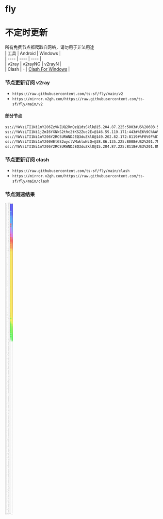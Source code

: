 # fly
# 不定时更新
所有免费节点都爬取自网络，请勿用于非法用途  
|  工具  | Android  | Windows  |  
|  ----  | ----   | ----  |  
| v2ray  | [v2rayNG](https://github.com/2dust/v2rayNG/releases) | [v2rayN](https://github.com/2dust/v2rayN/releases) |  
| Clash  | - | [Clash For Windows](https://github.com/2dust/clashN/releases) | 
  
### 节点更新订阅  v2ray
- `https://raw.githubusercontent.com/ts-sf/fly/main/v2`  
- `https://mirror.v2gh.com/https://raw.githubusercontent.com/ts-sf/fly/main/v2`  

#### 部分节点  
``` 
ss://YWVzLTI1Ni1nY206ZzVNZUQ2RnQzQ1dsSklk@15.204.87.225:5003#US%20603.5KB%2Fs
ss://YWVzLTI1Ni1jZmI6YXNkS2thc2tKS2Zuc2E=@146.59.110.171:443#%E6%9C%AA%E7%9F%A52
ss://YWVzLTI1Ni1nY206Y2RCSURWNDJEQ3duZklO@149.202.82.172:8119#%F0%9F%87%AB%F0%9F%87%B7FR%E6%B3%95%E5%9B%BD%201.9MB%2Fs
ss://YWVzLTI1Ni1nY206WEtGS2wyclVMaklwNzQ=@38.86.135.225:8008#US2%201.7MB%2Fs
ss://YWVzLTI1Ni1nY206Y2RCSURWNDJEQ3duZklO@15.204.87.225:8118#US3%201.8MB%2Fs
```
### 节点更新订阅  clash
- `https://raw.githubusercontent.com/ts-sf/fly/main/clash`  
- `https://mirror.v2gh.com/https://raw.githubusercontent.com/ts-sf/fly/main/clash`  

### 节点测速结果
![image](traffic.png)
